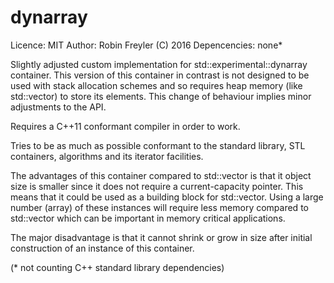 # dynarray

Licence: MIT
Author: Robin Freyler (C) 2016
Depencencies: none*

Slightly adjusted custom implementation for std::experimental::dynarray container.
This version of this container in contrast is not designed to be used with stack allocation schemes
and so requires heap memory (like std::vector) to store its elements.
This change of behaviour implies minor adjustments to the API.

Requires a C++11 conformant compiler in order to work.

Tries to be as much as possible conformant to the standard library, STL containers,
algorithms and its iterator facilities.

The advantages of this container compared to std::vector is that it object size is smaller
since it does not require a current-capacity pointer.
This means that it could be used as a building block for std::vector.
Using a large number (array) of these instances will require less memory compared to std::vector
which can be important in memory critical applications.

The major disadvantage is that it cannot shrink or grow in size after initial construction
of an instance of this container.

(* not counting C++ standard library dependencies)